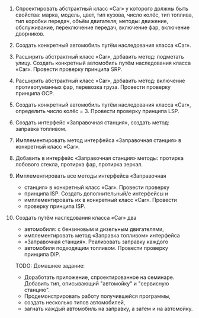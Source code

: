 1. Спроектировать абстрактный класс «Car» у которого должны
быть свойства: марка, модель, цвет, тип кузова, число колёс, тип
топлива, тип коробки передач, объём двигателя; методы:
движение, обслуживание, переключение передач, включение
фар, включение дворников.

2. Создать конкретный автомобиль путём наследования класса
«Car».

3. Расширить абстрактный класс «Car», добавить метод: подметать
улицу. Создать конкретный автомобиль путём наследования
класса «Car». Провести проверку принципа SRP.

4. Расширить абстрактный класс «Car», добавить метод:
включение противотуманных фар, перевозка груза. Провести
проверку принципа OCP.

5. Создать конкретный автомобиль путём наследования класса
«Car», определить число колёс = 3. Провести проверку принципа LSP.

6. Создать интерфейс «Заправочная станция», создать метод:
заправка топливом.

7. Имплементировать метод интерфейса «Заправочная станция» в
конкретный класс «Car».

8. Добавить в интерфейс «Заправочная станция» методы: протирка
лобового стекла, протирка фар, протирка зеркал.

9. Имплементировать все методы интерфейса «Заправочная
     * станция» в конкретный класс «Car». Провести проверку
     * принципа ISP. Создать дополнительный/е интерфейсы и
     * имплементировать их в конкретный класс «Car». Провести
     * проверку принципа ISP.

10. Создать путём наследования класса «Car» два
     * автомобиля: с бензиновым и дизельным двигателями,
     * имплементировать метод «Заправка топливом» интерфейса
     * «Заправочная станция». Реализовать заправку каждого
     * автомобиля подходящим топливом. Провести проверку принципа DIP.

    TODO: Домашнее задание:  
    - Доработать приложение, спроектированное на семинаре. Добавить тип, описывающий "автомойку" и "сервисную станцию".
    - Продемонстрировать работу получившейся программы,
    - создать несколько типов автомобилей,
    - загнать каждый автомобиль на заправку, а затем и на автомойку.
